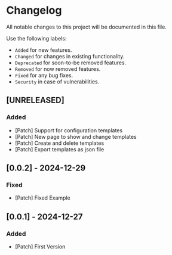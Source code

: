 # Changelog

All notable changes to this project will be documented in this file.

Use the following labels:

- `Added` for new features.
- `Changed` for changes in existing functionality.
- `Deprecated` for soon-to-be removed features.
- `Removed` for now removed features.
- `Fixed` for any bug fixes.
- `Security` in case of vulnerabilities.

## [UNRELEASED]

### Added

- [Patch] Support for configuration templates
- [Patch] New page to show and change templates
- [Patch] Create and delete templates
- [Patch] Export templates as json file

## [0.0.2] - 2024-12-29

### Fixed

- [Patch] Fixed Example

## [0.0.1] - 2024-12-27

### Added

- [Patch] First Version
